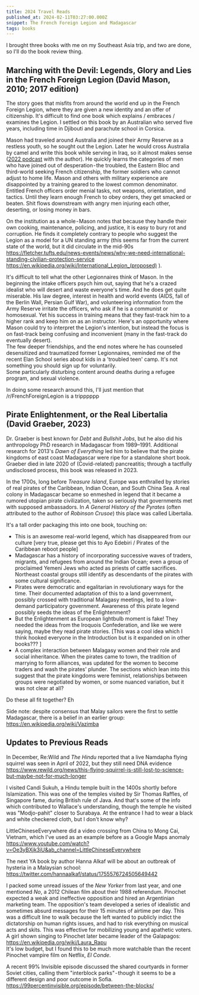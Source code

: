 ```yaml
---
title: 2024 Travel Reads
published_at: 2024-02-11T03:27:00.000Z
snippet: The French Foreign Legion and Madagascar
tags: books
---
```


I brought three books with me on my Southeast Asia trip, and two are done, so I'll do the book review thing.

## Marching with the Devil: Legends, Glory and Lies in the French Foreign Legion (David Mason, 2010; 2017 edition)

The story goes that misfits from around the world end up in the French Foreign Legion, where they are given a new identity and an offer of citizenship. It's difficult to find one book which explains / embraces / examines the Legion. I settled on this book by an Australian who served five years, including time in Djibouti and parachute school in Corsica.

Mason had traveled around Australia and joined their Army Reserve as a restless youth, so he sought out the Legion. Later he would cross Australia by camel and write this book while serving in Iraq, so it almost makes sense
 ([2022 podcast](https://podcasts.apple.com/ie/podcast/running-away-to-join-the-french-foreign-legion/id1506667049?i=1000553073037) with the author). He quickly learns the categories of men who have joined out of desperation - the troubled, the Eastern Bloc and third-world seeking French citizenship, the former soldiers who cannot adjust to home life. Mason and others with military experience are disappointed by a training geared to the lowest common denominator. Entitled French officers order menial tasks, not weapons, orientation, and tactics. Until they learn enough French to obey orders, they get smacked or beaten. Shit flows downstream with angry men injuring each other, deserting, or losing money in bars.<br/>

On the institution as a whole - Mason notes that because they handle their own cooking, maintenance, policing, and justice, it is easy to bury rot and corruption. He finds it completely contrary to people who suggest the Legion as a model for a UN standing army (this seems far from the current state of the world, but it did circulate in the mid-90s https://fletcher.tufts.edu/news-events/news/why-we-need-international-standing-civilian-protection-service https://en.wikipedia.org/wiki/International_Legion_(proposed) ).

It's difficult to tell what the other Legionnaires think of Mason. In the beginning the intake officers psych him out, saying that he's a crazed idealist who will desert and waste everyone's time. And he does get quite miserable. His law degree, interest in health and world events (AIDS, fall of the Berlin Wall, Persian Gulf War), and volunteering information from the Army Reserve irritate the officers, who ask if he is a communist or homosexual. Yet his success in training means that they fast-track him to a higher rank and keep him on as an instructor. Here's an opportunity where Mason could try to interpret the Legion's intention, but instead the focus is on fast-track being confusing and inconvenient (many in the fast-track do eventually desert).<br/>
The few deeper friendships, and the end notes where he has counseled desensitized and traumatized former Legionnaires, reminded me of the recent Elan School series about kids in a 'troubled teen' camp. It's not something you should sign up for voluntarily.<br/>
Some particularly disturbing content around deaths during a refugee program, and sexual violence.

In doing some research around this, I'll just mention that /r/FrenchForeignLegion is a tripppppp

## Pirate Enlightenment, or the Real Libertalia (David Graeber, 2023)

Dr. Graeber is best known for *Debt* and *Bullshit Jobs*, but he also did his anthropology PhD research in Madagascar from 1989–1991. Additional research for 2013's *Dawn of Everything* led him to believe that the pirate kingdoms of east coast Madagascar were ripe for a standalone short book. Graeber died in late 2020 of (Covid-related) pancreatitis; through a tactfully undisclosed process, this book was released in 2023.

In the 1700s, long before *Treasure Island*, Europe was enthralled by stories of real pirates of the Caribbean, Indian Ocean, and South China Sea. A real colony in Madagascar became so enmeshed in legend that it became a rumored utopian pirate civilization, taken so seriously that governments met with supposed ambassadors. In *A General History of the Pyrates* (often attributed to the author of *Robinson Crusoe*) this place was called Libertalia.

It's a tall order packaging this into one book, touching on:

- This is an awesome real-world legend, which has disappeared from our culture [very true, please get this to Ayo Edebiri / Pirates of the Caribbean reboot people]
- Madagascar has a history of incorporating successive waves of traders, migrants, and refugees from around the Indian Ocean; even a group of proclaimed Yemeni Jews who acted as priests of cattle sacrifices. Northeast coastal groups still identify as descendants of the pirates with some cultural significance.
- Pirates were democratic and egalitarian in revolutionary ways for the time. Their documented adaptation of this to a land government, possibly crossed with traditional Malagasy meetings, led to a low-demand participatory government. Awareness of this pirate legend possibly seeds the ideas of the Enlightenment?
- But the Enlightenment as European lightbulb moment is fake! They needed the ideas from the Iroquois Confederation, and like we were saying, maybe they read pirate stories. [This was a cool idea which I think hooked everyone in the Introduction but is it expanded on in other books??? ]
- A complex interaction between Malagasy women and their role and social inheritance. When the pirates came to town, the tradition of marrying to form alliances, was updated for the women to become traders and wash the pirates' plunder. The sections which lean into this suggest that the pirate kingdoms were feminist, relationships between groups were negotiated by women, or some nuanced variation, but it was not clear at all?

Do these all fit together? Eh

Side note: despite consensus that Malay sailors were the first to settle Madagascar, there is a belief in an earlier group: https://en.wikipedia.org/wiki/Vazimba

## Updates to Previous Reads

In December, Re:Wild and *The Hindu* reported that a live Namdapha flying squirrel was seen in April of 2022, but they still need DNA evidence https://www.rewild.org/news/this-flying-squirrel-is-still-lost-to-science-but-maybe-not-for-much-longer

I visited Candi Sukuh, a Hindu temple built in the 1400s shortly before Islamization. This was one of the temples visited by Sir Thomas Raffles, of Singapore fame, during British rule of Java.
And that's some of the info which contributed to Wallace's understanding, though the temple he visited was "Modjo-pahit" closer to Surabaya. At the entrance I had to wear a black and white checkered cloth, but I don't know why?

LittleChineseEverywhere did a video crossing from China to Mong Cai, Vietnam, which I've used as an example before as a Google Maps anomaly https://www.youtube.com/watch?v=Oe3yBXjk3iU&ab_channel=LittleChineseEverywhere

The next YA book by author Hanna Alkaf will be about an outbreak of hysteria in a Malaysian school: https://twitter.com/hannaalkaf/status/1755576724505649442

I packed some unread issues of the *New Yorker* from last year, and one mentioned *No*, a 2012 Chilean film about their 1988 referendum. Pinochet expected a weak and ineffective opposition and hired an Argentinian marketing team. The opposition's team developed a series of idealistic and sometimes absurd messages for their 15 minutes of airtime per day. This was a difficult line to walk because the left wanted to publicly indict the dictatorship on human rights issues, and had to risk everything on musical acts and skits. This was effective for mobilizing young and apathetic voters.<br/>
A girl shown singing to Pinochet later became leader of the Galapagos: https://en.wikipedia.org/wiki/Laura_Rapu<br/>
It's low budget, but I found this to be much more watchable than the recent Pinochet vampire film on Netflix, *El Conde*.

A recent 99% Invisible episode discussed the shared courtyards in former Soviet cities, calling them "interblock parks" - though it seems to be a different design and poor outcome in Sofia. 
https://99percentinvisible.org/episode/between-the-blocks/

<br/>
<br/>
<br/>
